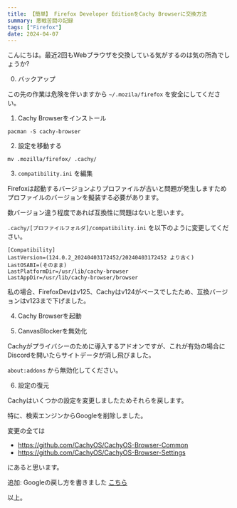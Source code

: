```yaml
---
title: 【簡単】 Firefox Developer EditionをCachy Browserに交換方法
summary: 悪戦苦闘の記録
tags: ["Firefox"]
date: 2024-04-07
---
```


こんにちは。最近2回もWebブラウザを交換している気がするのは気の所為でしょうか?

0. バックアップ

この先の作業は危険を伴いますから `~/.mozila/firefox` を安全にしてください。

1. Cachy Browserをインストール

```
pacman -S cachy-browser
```

2. 設定を移動する

```
mv .mozilla/firefox/ .cachy/
```

3. `compatibility.ini` を編集

Firefoxは起動するバージョンよりプロファイルが古いと問題が発生しますためプロファイルのバージョンを擬装する必要があります。

数バージョン違う程度であれば互換性に問題はないと思います。

`.cachy/[プロファイルフォルダ]/compatibility.ini` を以下のように変更してください。

```
[Compatibility]
LastVersion=(124.0.2_20240403172452/20240403172452 より古く)
LastOSABI=(そのまま)
LastPlatformDir=/usr/lib/cachy-browser
LastAppDir=/usr/lib/cachy-browser/browser
```

私の場合、FirefoxDevはv125、Cachyはv124がベースでしたため、互換バージョンはv123まで下げました。

4. Cachy Browserを起動

5. CanvasBlockerを無効化

Cachyがプライバシーのために導入するアドオンですが、これが有効の場合にDiscordを開いたらサイトデータが消し飛びました。

`about:addons` から無効化してください。

6. 設定の復元

Cachyはいくつかの設定を変更しましたためそれらを戻します。

特に、検索エンジンからGoogleを削除しました。

変更の全ては

- https://github.com/CachyOS/CachyOS-Browser-Common
- https://github.com/CachyOS/CachyOS-Browser-Settings

にあると思います。

追加: Googleの戻し方を書きました [こちら](/blog/cachy-browser-google-search/)

以上。
